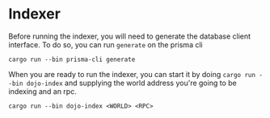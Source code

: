 # Indexer

Before running the indexer, you will need to generate the database client interface. To do so, you can run `generate` on the prisma cli

`cargo run --bin prisma-cli generate`

When you are ready to run the indexer, you can start it by doing `cargo run --bin dojo-index` and supplying the world address you're going to be indexing and an rpc.

`cargo run --bin dojo-index <WORLD> <RPC>`
